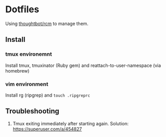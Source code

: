 # Dotfiles

Using [thoughtbot/rcm](https://github.com/thoughtbot/rcm) to manage them.

## Install

### tmux environemnt

Install tmux, tmuxinator (Ruby gem) and reattach-to-user-namespace (via homebrew)

### vim environment

Install rg (ripgrep) and `touch .ripgreprc`

## Troubleshooting

1. Tmux exiting immediately after starting again. Solution: https://superuser.com/a/454827
